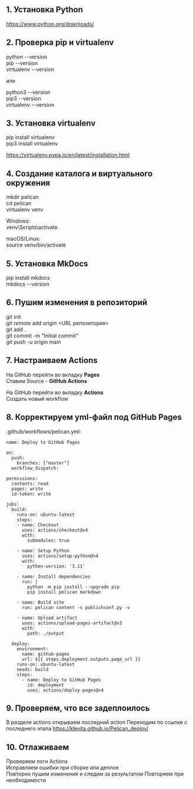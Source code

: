 ## 1. Установка Python

https://www.python.org/downloads/

## 2. Проверка pip и virtualenv

python --version  
pip --version  
virtualenv --version  

или

python3 --version  
pip3 --version  
virtualenv --version  

## 3. Установка virtualenv

pip install virtualenv  
pip3 install virtualenv  

https://virtualenv.pypa.io/en/latest/installation.html

## 4. Создание каталога и виртуального окружения

mkdir pelican  
cd pelican  
virtualenv venv  

Windows:  
venv\Scripts\activate  

macOS/Linux:  
source venv/bin/activate  

## 5. Установка MkDocs

pip install mkdocs  
mkdocs --version

## 6. Пушим изменения в репозиторий

git init  
git remote add origin <URL репозитория>  
git add .  
git commit -m "Initial commit"  
git push -u origin main

## 7. Настраиваем Actions

На GitHub перейти во вкладку **Pages**  
Ставим Source - **GitHub Actions**

На GitHub перейти во вкладку **Actions**  
Создать новый workflow

## 8. Корректируем yml-файл под GitHub Pages

.github/workflows/pelican.yml:

```
name: Deploy to GitHub Pages

on:
  push:
    branches: ["master"]
  workflow_dispatch:

permissions:
  contents: read
  pages: write
  id-token: write

jobs:
  build:
    runs-on: ubuntu-latest
    steps:
    - name: Checkout
      uses: actions/checkout@v4
      with:
        submodules: true
        
    - name: Setup Python
      uses: actions/setup-python@v4
      with:
        python-version: '3.11'
        
    - name: Install dependencies
      run: |
        python -m pip install --upgrade pip
        pip install pelican markdown
        
    - name: Build site
      run: pelican content -s publishconf.py -v
        
    - name: Upload artifact
      uses: actions/upload-pages-artifact@v3
      with:
        path: ./output

  deploy:
    environment:
      name: github-pages
      url: ${{ steps.deployment.outputs.page_url }}
    runs-on: ubuntu-latest
    needs: build
    steps:
      - name: Deploy to GitHub Pages
        id: deployment
        uses: actions/deploy-pages@v4
```

## 9. Проверяем, что все задеплоилось

В разделе actions открываем последний action 
Переходим по ссылке с последнего этапа https://klevita.github.io/Pelican_deploy/

## 10. Отлаживаем

Проверяем логи Actions  
Исправляем ошибки при сборке или деплое  
Повторно пушим изменения и следим за результатом
Повторяем при необходимости

